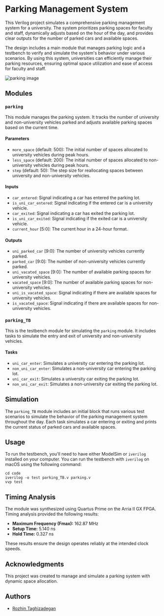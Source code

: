 # Parking Management System

This Verilog project simulates a comprehensive parking management system for a university. The system prioritizes parking spaces for faculty and staff, dynamically adjusts based on the hour of the day, and provides clear outputs for the number of parked cars and available spaces.

The design includes a main module that manages parking logic and a testbench to verify and simulate the system's behavior under various scenarios. By using this system, universities can efficiently manage their parking resources, ensuring optimal space utilization and ease of access for faculty and staff.

![parking image](https://img.freepik.com/free-vector/isometric-parking-composition-with-outdoor-view-parking-lot-with-cars-laying-cash-register-booth-vector-illustration_1284-84804.jpg?w=2000&t=st=1721942959~exp=1721943559~hmac=77ff3d1dadd93d81b22bb1939a54becca1c2259b9cd758affa16bffb633cc44a)

## Modules

### `parking`

This module manages the parking system. It tracks the number of university and non-university vehicles parked and adjusts available parking spaces based on the current time.

#### Parameters

- `more_space` (default: 500): The initial number of spaces allocated to university vehicles during peak hours.
- `less_space` (default: 200): The initial number of spaces allocated to non-university vehicles during peak hours.
- `step` (default: 50): The step size for reallocating spaces between university and non-university vehicles.

#### Inputs

- `car_entered`: Signal indicating a car has entered the parking lot.
- `is_uni_car_entered`: Signal indicating if the entered car is a university vehicle.
- `car_exited`: Signal indicating a car has exited the parking lot.
- `is_uni_car_exited`: Signal indicating if the exited car is a university vehicle.
- `current_hour` [5:0]: The current hour in a 24-hour format.

#### Outputs

- `uni_parked_car` [9:0]: The number of university vehicles currently parked.
- `parked_car` [9:0]: The number of non-university vehicles currently parked.
- `uni_vacated_space` [9:0]: The number of available parking spaces for university vehicles.
- `vacated_space` [9:0]: The number of available parking spaces for non-university vehicles.
- `uni_is_vacated_space`: Signal indicating if there are available spaces for university vehicles.
- `is_vacated_space`: Signal indicating if there are available spaces for non-university vehicles.

### `parking_TB`

This is the testbench module for simulating the `parking` module. It includes tasks to simulate the entry and exit of university and non-university vehicles.

#### Tasks

- `uni_car_enter`: Simulates a university car entering the parking lot.
- `non_uni_car_enter`: Simulates a non-university car entering the parking lot.
- `uni_car_exit`: Simulates a university car exiting the parking lot.
- `non_uni_car_exit`: Simulates a non-university car exiting the parking lot.

## Simulation

The `parking_TB` module includes an initial block that runs various test scenarios to simulate the behavior of the parking management system throughout the day. Each task simulates a car entering or exiting and prints the current status of parked cars and available spaces.

## Usage

To run the testbench, you'll need to have either ModelSim or `iverilog` installed on your computer. You can run the testbench with `iverilog` on macOS using the following command:
```
cd code
iverilog -o test parking_TB.v parking.v
vvp test
```

## Timing Analysis

The module was synthesized using Quartus Prime on the Arria II GX FPGA. Timing analysis provided the following results:

- **Maximum Frequency (Fmax):** 162.87 MHz
- **Setup Time:** 5.140 ns
- **Hold Time:** 0.327 ns

These results ensure the design operates reliably at the intended clock speeds.

## Acknowledgments

This project was created to manage and simulate a parking system with dynamic space allocation.

## Authors
- [Rozhin Taghizadegan](https://github.com/RozhTagh)
